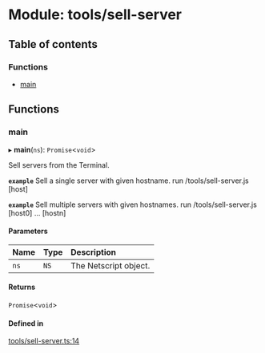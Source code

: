 # Module: tools/sell-server

## Table of contents

### Functions

- [main](../wiki/tools.sell-server#main)

## Functions

### main

▸ **main**(`ns`): `Promise`<`void`\>

Sell servers from the Terminal.

**`example`** Sell a single server with given hostname.
run /tools/sell-server.js [host]

**`example`** Sell multiple servers with given hostnames.
run /tools/sell-server.js [host0] ... [hostn]

#### Parameters

| Name | Type | Description |
| :------ | :------ | :------ |
| `ns` | `NS` | The Netscript object. |

#### Returns

`Promise`<`void`\>

#### Defined in

[tools/sell-server.ts:14](https://github.com/vladzaharia/bitburner/blob/main/src/tools/sell-server.ts#L14)
